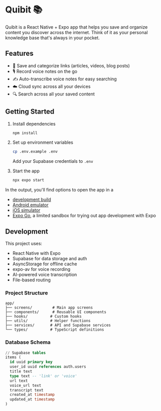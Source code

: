 # Quibit 📚

Quibit is a React Native + Expo app that helps you save and organize content you discover across the internet. Think of it as your personal knowledge base that's always in your pocket.

## Features

- 🔗 Save and categorize links (articles, videos, blog posts)
- 🎙️ Record voice notes on the go
- ✍️ Auto-transcribe voice notes for easy searching
- ☁️ Cloud sync across all your devices
- 🔍 Search across all your saved content

## Getting Started

1. Install dependencies
   ```bash
   npm install
   ```

2. Set up environment variables
   ```bash
   cp .env.example .env
   ```
   Add your Supabase credentials to `.env`

3. Start the app
   ```bash
   npx expo start
   ```

In the output, you'll find options to open the app in a

- [development build](https://docs.expo.dev/develop/development-builds/introduction/)
- [Android emulator](https://docs.expo.dev/workflow/android-studio-emulator/)
- [iOS simulator](https://docs.expo.dev/workflow/ios-simulator/)
- [Expo Go](https://expo.dev/go), a limited sandbox for trying out app development with Expo

## Development

This project uses:
- React Native with Expo
- Supabase for data storage and auth
- AsyncStorage for offline cache
- expo-av for voice recording
- AI-powered voice transcription
- File-based routing

### Project Structure
```
app/
├── screens/         # Main app screens
├── components/      # Reusable UI components
├── hooks/          # Custom hooks
├── utils/          # Helper functions
├── services/       # API and Supabase services
└── types/          # TypeScript definitions
```

### Database Schema

```sql
// Supabase tables
items (
  id uuid primary key
  user_id uuid references auth.users
  title text
  type text -- 'link' or 'voice'
  url text
  voice_url text
  transcript text
  created_at timestamp
  updated_at timestamp
)
```

